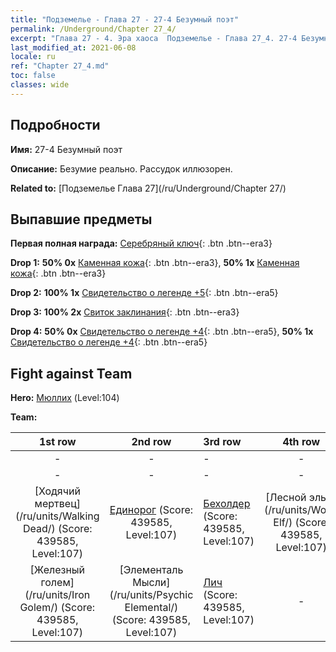 ```yaml
---
title: "Подземелье - Глава 27 - 27-4 Безумный поэт"
permalink: /Underground/Chapter 27_4/
excerpt: "Глава 27 - 4. Эра хаоса  Подземелье - Глава 27_4. 27-4 Безумный поэт"
last_modified_at: 2021-06-08
locale: ru
ref: "Chapter 27_4.md"
toc: false
classes: wide
---
```


## Подробности

 **Имя:** 27-4 Безумный поэт

 **Описание:** Безумие реально. Рассудок иллюзорен.

 **Related to:** [Подземелье Глава 27](/ru/Underground/Chapter 27/)

## Выпавшие предметы

 **Первая полная награда:** [Серебряный ключ](/ItemsRU/con_693/){: .btn .btn--era3}

 **Drop 1:** **50% 0x** [Каменная кожа](/ItemsRU/her_452/){: .btn .btn--era3}, **50% 1x** [Каменная кожа](/ItemsRU/her_452/){: .btn .btn--era3}

 **Drop 2:** **100% 1x** [Свидетельство о легенде +5](/ItemsRU/mat_102/){: .btn .btn--era5}

 **Drop 3:** **100% 2x** [Свиток заклинания](/ItemsRU/con_694/){: .btn .btn--era3}

 **Drop 4:** **50% 0x** [Свидетельство о легенде +4](/ItemsRU/mat_95/){: .btn .btn--era5}, **50% 1x** [Свидетельство о легенде +4](/ItemsRU/mat_95/){: .btn .btn--era5}


## Fight against Team
 **Hero:** [Мюллих](/ru/heroes/Mullich/) (Level:104)

 **Team:**


  | 1st row | 2nd row | 3rd row | 4th row |
  |:----:|:----:|:----|:----:|
  | - | - | - | - |
  | - | - | - | - |
  | [Ходячий мертвец](/ru/units/Walking Dead/) (Score: 439585, Level:107)  | [Единорог](/ru/units/Unicorn/) (Score: 439585, Level:107)  | [Бехолдер](/ru/units/Beholder/) (Score: 439585, Level:107)  | [Лесной эльф](/ru/units/Wood Elf/) (Score: 439585, Level:107)  |
  | [Железный голем](/ru/units/Iron Golem/) (Score: 439585, Level:107)  | [Элементаль Мысли](/ru/units/Psychic Elemental/) (Score: 439585, Level:107)  | [Лич](/ru/units/Lich/) (Score: 439585, Level:107)  | - |


